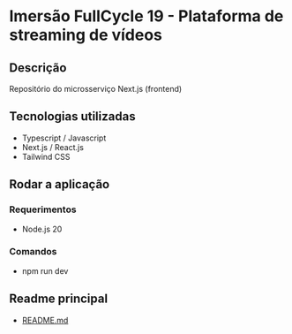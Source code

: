 # Imersão FullCycle 19 - Plataforma de streaming de vídeos

## Descrição

Repositório do microsserviço Next.js (frontend)

## Tecnologias utilizadas

- Typescript / Javascript
- Next.js / React.js
- Tailwind CSS

## Rodar a aplicação

### Requerimentos

- Node.js 20

### Comandos

- npm run dev

## Readme principal

- [README.md](../README.md)
